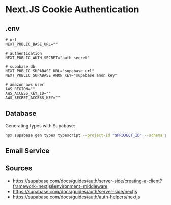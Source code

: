 # Next.JS Cookie Authentication

## .env

```.env
# url
NEXT_PUBLIC_BASE_URL=""

# authentication
NEXT_PUBLIC_AUTH_SECRET="auth secret"

# supabase db
NEXT_PUBLIC_SUPABASE_URL="supabase url"
NEXT_PUBLIC_SUPABASE_ANON_KEY="supabase anon key"

# amazon aws user
AWS_REGION=""
AWS_ACCESS_KEY_ID=""
AWS_SECRET_ACCESS_KEY=""
```

## Database

Generating types with Supabase:

```bash
npx supabase gen types typescript --project-id "$PROJECT_ID" --schema public > src/app/lib/db/db.types.ts --debug
```

## Email Service

## Sources

* <https://supabase.com/docs/guides/auth/server-side/creating-a-client?framework=nextjs&environment=middleware>
* <https://supabase.com/docs/guides/auth/server-side/nextjs>
* <https://supabase.com/docs/guides/auth/auth-helpers/nextjs>
